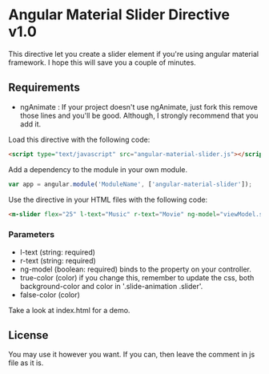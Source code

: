 # Angular Material Slider Directive v1.0

This directive let you create a slider element if you're using angular material framework.
I hope this will save you a couple of minutes.

## Requirements
- ngAnimate : If your project doesn't use ngAnimate, just fork this remove those lines and you'll be good. Although, I strongly recommend that you add it.


Load this directive with the following code:
```html
<script type="text/javascript" src="angular-material-slider.js"></script>
```

Add a dependency to the module in your own module.
```js
var app = angular.module('ModuleName', ['angular-material-slider']);
```

Use the directive in your HTML files with the following code:
```html
<m-slider flex="25" l-text="Music" r-text="Movie" ng-model="viewModel.selection" ng-change="viewModel.sliderChange()"></m-slider>
```

### Parameters
- l-text (string: required)
- r-text (string: required)
- ng-model (boolean: required)
	binds to the property on your controller.
- true-color (color)
	if you change this, remember to update the css, both background-color and color in '.slide-animation .slider'.
- false-color (color)

Take a look at index.html for a demo.

## License
You may use it however you want.
If you can, then leave the comment in js file as it is.
